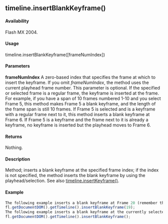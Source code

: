 ## timeline.insertBlankKeyframe()

#### Availability

Flash MX 2004.

#### Usage

timeline.insertBlankKeyframe(\[frameNumIndex\])

#### Parameters

**frameNumIndex** A zero-based index that specifies the frame at which to insert the keyframe. If you omit
*frameNumIndex*, the method uses the current playhead frame number. This parameter is optional.
If the specified or selected frame is a regular frame, the keyframe is inserted at the frame. For example, if you have a span of 10 frames numbered 1-10 and you select Frame 5, this method makes Frame 5 a blank keyframe, and the length of the frame span is still 10 frames. If Frame 5 is selected and is a keyframe with a regular frame next to it, this method inserts a blank keyframe at Frame 6. If Frame 5 is a keyframe and the frame next to it is already a keyframe, no keyframe is inserted but the playhead moves to Frame 6.

#### Returns

Nothing.

#### Description

Method; inserts a blank keyframe at the specified frame index; if the index is not specified, the method inserts the blank keyframe by using the playhead/selection. See also [timeline.insertKeyframe()](#!wielmic/developers-animatesdk-docs/test/Timeline_object/timeli29.md).

#### Example

```javascript
The following example inserts a blank keyframe at Frame 20 (remember that index values are different from frame number values):
fl.getDocumentDOM().getTimeline().insertBlankKeyframe(19);
The following example inserts a blank keyframe at the currently selected frame (or playhead location if no frame is selected):
fl.getDocumentDOM().getTimeline().insertBlankKeyframe();

```